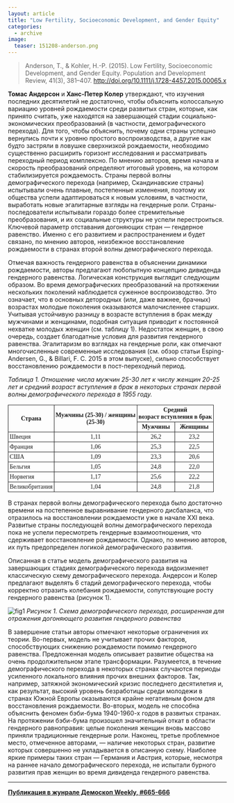 ```yaml
---
layout: article
title: "Low Fertility, Socioeconomic Development, and Gender Equity"
categories: 
  - archive
image:
  teaser: 151208-anderson.png
---
```


> Anderson, T., & Kohler, H.-P. (2015). Low Fertility, Socioeconomic Development, and Gender Equity. Population and Development Review, 41(3), 381–407. http://doi.org/10.1111/j.1728-4457.2015.00065.x

**Томас Андерсон** и **Ханс-Петер Колер** утверждают, что изучения последних десятилетий не достаточно, чтобы объяснить колоссальную вариацию уровней рождаемости среди развитых стран, которые, как принято считать, уже находятся на завершающей стадии социально-экономических преобразований (в частности, демографического перехода). Для того, чтобы объяснить, почему одни страны успешно вернулись почти к уровню простого воспроизводства, а другие как будто застряли в ловушке сверхнизкой рождаемости, необходимо существенно расширить горизонт исследования и рассматривать переходный период комплексно. По мнению авторов, время начала и скорость преобразований определяют итоговый уровень, на котором стабилизируется рождаемость. Страны первой волны демографического перехода (например, Скандинавские страны) испытывали очень плавные, постепенные изменения, поэтому их общества успели адаптироваться к новым условиям, в частности, выработать новые эгалитарные взгляды на гендерные роли. Страны-последователи испытывали гораздо более стремительные преобразования, и их социальные структуры не успели перестроиться. Ключевой параметр отставания догоняющих стран — гендерное равенство. Именно с его развитием и распространением и будет связано, по мнению авторов, неизбежное восстановление рождаемости в странах второй волны демографического перехода.

Отмечая важность гендерного равенства в объяснении динамики рождаемости, авторы предлагают любопытную концепцию дивиденда гендерного равенства. Логическая конструкция выглядит следующим образом. Во время демографических преобразований на протяжении нескольких поколений наблюдается суженное воспроизводство. Это означает, что в основных детородных (или, даже важнее, брачных) возрастах молодые поколения оказываются малочисленнее старших. Учитывая устойчивую разницу в возрасте вступления в брак между мужчинами и женщинами, подобная ситуация приводит к постоянной нехватке молодых женщин (см. таблицу 1). Недостаток женщин, в свою очередь, создает благодатные условия для развития гендерного равенства. Эгалитаризм во взглядах на гендерные роли, как отмечают многочисленные современные исследования (см. обзор статьи Esping-Andersen, G., & Billari, F. C. 2015 в этом выпуске), сильно способствует восстановлению рождаемости в пост-переходный период.

*Таблица 1. Отношение числа мужчин 25-30 лет к числу женщин 20-25 лет и средний возраст вступления в брак в некоторых странах первой волны демографического перехода в 1955 году.*
<style type="text/css">
.tg  {border-collapse:collapse;border-spacing:0;}
.tg td{font-family:Arial, sans-serif;font-size:14px;padding:3px 3px;border-style:solid;border-width:1px;overflow:hidden;word-break:normal;}
.tg th{font-family:Arial, sans-serif;font-size:14px;font-weight:normal;padding:3px 3px;border-style:solid;border-width:1px;overflow:hidden;word-break:normal;}
.tg .tg-ls8f{font-family:Georgia, serif !important;}
.tg .tg-oa1s{font-weight:bold;font-family:Georgia, serif !important;}
.tg .tg-jrsh{font-family:Georgia, serif !important;;text-align:center}
.tg .tg-lyle{font-weight:bold;font-family:Georgia, serif !important;;text-align:center}
.tg .tg-i6c6{font-family:Georgia, serif !important;;text-align:center;vertical-align:top}
.tg .tg-v057{font-weight:bold;font-family:Georgia, serif !important;;text-align:center;vertical-align:top}
.tg .tg-k4q0{font-family:Georgia, serif !important;;vertical-align:top}
</style>
<table class="tg">
  <tr>
    <th class="tg-oa1s" rowspan="2">Страна</th>
    <th class="tg-lyle" rowspan="2">Мужчины (25-30) / женщины<br>  (25-30)</th>
    <th class="tg-lyle" colspan="2">Средний<br>  возраст вступления в брак</th>
  </tr>
  <tr>
    <td class="tg-lyle">Мужчины</td>
    <td class="tg-v057">Женщины</td>
  </tr>
  <tr>
    <td class="tg-ls8f">Швеция</td>
    <td class="tg-jrsh">1,11</td>
    <td class="tg-jrsh">26,2</td>
    <td class="tg-i6c6">23,2</td>
  </tr>
  <tr>
    <td class="tg-k4q0">Франция</td>
    <td class="tg-i6c6">1,06</td>
    <td class="tg-i6c6">25,3</td>
    <td class="tg-i6c6">22,5</td>
  </tr>
  <tr>
    <td class="tg-k4q0">США</td>
    <td class="tg-i6c6">1,09</td>
    <td class="tg-i6c6">23,3</td>
    <td class="tg-i6c6">20,6</td>
  </tr>
  <tr>
    <td class="tg-k4q0">Бельгия</td>
    <td class="tg-i6c6">1,05</td>
    <td class="tg-i6c6">24,8</td>
    <td class="tg-i6c6">22,0</td>
  </tr>
  <tr>
    <td class="tg-k4q0">Норвегия</td>
    <td class="tg-i6c6">1,17</td>
    <td class="tg-i6c6">25,6</td>
    <td class="tg-i6c6">22,2</td>
  </tr>
  <tr>
    <td class="tg-k4q0">Великобритания</td>
    <td class="tg-i6c6">1,04</td>
    <td class="tg-i6c6">24,8</td>
    <td class="tg-i6c6">21,8</td>
  </tr>
</table>

В странах первой волны демографического перехода было достаточно времени на постепенное выравнивание гендерного дисбаланса, что отразилось на восстановлении рождаемости уже в начале XXI века. Развитые страны последующей волны демографического перехода пока не успели пересмотреть гендерные взаимоотношения, что сдерживает восстановление рождаемости. Однако, по мнению авторов, их путь предопределен логикой демографического развития.

Описанная в статье модель демографического развития на завершающих стадиях демографического перехода видоизменяет классическую схему демографического перехода. Андерсон и Колер предлагают выделять 6 стадий демографического перехода, чтобы корректно отразить колебания рождаемости, сопутствующие росту гендерного равенства (рисунок 1).

![fig1](/dem-digest/images/2015/665-fig-04.png)
*Рисунок 1. Схема демографического перехода, расширенная для отражения догоняющего развития гендерного равенства*

В завершение статьи авторы отмечают некоторые ограничения их теории. Во-первых, модель не учитывает прочих факторов, способствующих снижению рождаемости помимо гендерного равенства. Предложенная модель описывает развитие общества на очень продолжительном этапе трансформации. Разумеется, в течение демографического перехода в некоторых странах случаются периоды усиленного локального влияния прочих внешних факторов. Так, например, затяжной экономический кризис последнего десятилетия и, как результат, высокий уровень безработицы среди молодежи в странах Южной Европы оказываются крайне негативным фоном для восстановления рождаемости. Во-вторых, модель не способна объяснить феномен бэби-бума 1940-1960-х годов в развитых странах. На протяжении бэби-бума произошел значительный откат в области гендерного равноправия: целые поколения женщин вновь массово приняли традиционные гендерные роли. Наконец, третье проблемное место, отмеченное авторами, — наличие некоторых стран, развитие которых совершенно не укладывается в описанную схему. Наиболее яркие примеры таких стран — Германия и Австрия, которые, несмотря на раннее начало демографического перехода, не испытали бурного развития прав женщин во время дивиденда гендерного равенства.

***
**[Публикация в жунрале Демоскоп Weekly, #665-666](http://demoscope.ru/weekly/2015/0665/digest04.php)**